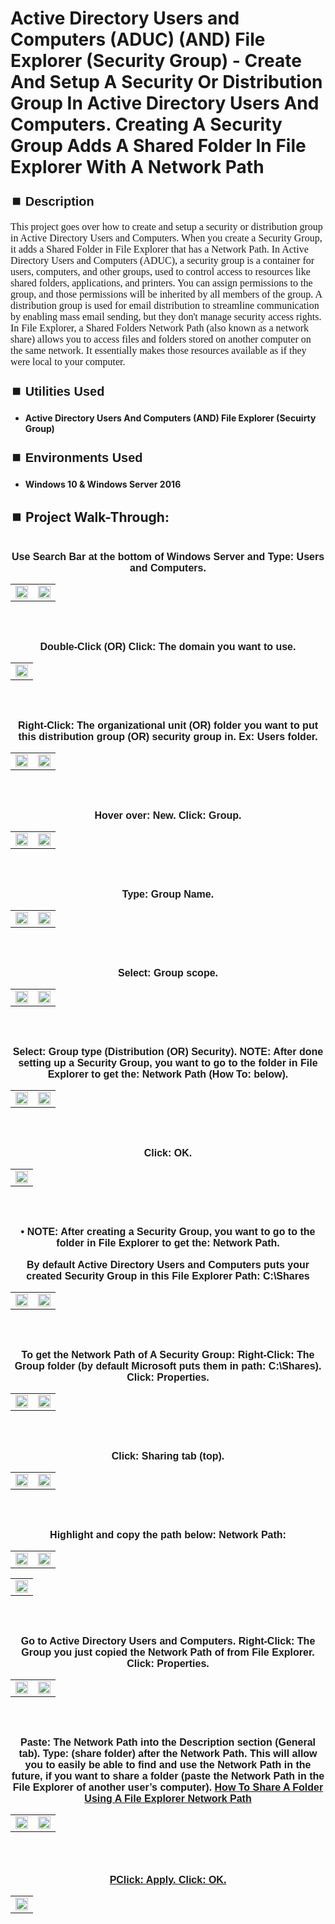 <h1>Active Directory Users and Computers (ADUC)  (AND)  File Explorer (Security Group) - Create And Setup A Security Or Distribution Group In Active Directory Users And Computers.  Creating A Security Group Adds A Shared Folder In File Explorer With A Network Path</h1>


<h2 style="font-family: Arial, sans-serif; font-size: 20px; font-weight: bold; margin-top: 24px; margin-bottom: 12px;">
⏹️ Description</h2>

<p style="font-family: Georgia, serif; font-size: 16px; margin-top: 12px; margin-bottom: 12px;">
This project goes over how to create and setup a security or distribution group in Active Directory Users and Computers.  When you create a Security Group, it adds a Shared Folder in File Explorer that has a Network Path. In Active Directory Users and Computers (ADUC), a security group is a container for users, computers, and other groups, used to control access to resources like shared folders, applications, and printers.  You can assign permissions to the group, and those permissions will be inherited by all members of the group.  A distribution group is used for email distribution to streamline communication by enabling mass email sending, but they don't manage security access rights.  In File Explorer, a Shared Folders Network Path (also known as a network share) allows you to access files and folders stored on another computer on the same network. It essentially makes those resources available as if they were local to your computer. 
</b>



<h2 style="font-family: Arial, sans-serif; font-size: 20px; font-weight: bold; margin-top: 24px; margin-bottom: 12px;">
⏹️ Utilities Used</h2>
  
<p style="font-family: Georgia, serif; font-size: 16px; margin-top: 12px; margin-bottom: 12px;">
 
 - <b>Active Directory Users And Computers  (AND)  File Explorer (Secuirty Group)</b>



<h2 style="font-family: Arial, sans-serif; font-size: 20px; font-weight: bold; margin-top: 24px; margin-bottom: 12px;"> 
⏹️ Environments Used </h2>

<p style="font-family: Georgia, serif; font-size: 16px; margin-top: 12px; margin-bottom: 12px;">
 
- <b>Windows 10 & Windows Server 2016</b>



<h2 style="font-family: Arial, sans-serif; font-size: 20px; font-weight: bold; margin-top: 24px; margin-bottom: 12px;"> 
<h2>
⏹️ Project Walk-Through:</h2>
 <br/>

<div style="text-align:center;">
  <span style="font-family: Arial, sans-serif; font-size: 16px;"><b>Use Search Bar at the bottom of Windows Server and Type: Users and Computers.</b></span>  
<br/>

<table>
  <tr>
    <td><img src="https://imgur.com/T7D5REV.png" height="50%" width="100%" /></td>
    <td><img src="https://imgur.com/BxG3YGN.png" height="50%" width="100%" /></td>
  </tr>
</table>

<br /><br />


<div style="text-align:center;">
  <span style="font-family: Arial, sans-serif; font-size: 16px;"><b>Double-Click  (OR)  Click: The domain you want to use.</b></span>  
<br/>

<table>
  <tr>
    <td><img src="https://imgur.com/a2HZ9oY.png" height="50%" width="100%" /></td>
  </tr>
</table>

<br /><br />


<div style="text-align:center;">
  <span style="font-family: Arial, sans-serif; font-size: 16px;"><b>Right-Click: The organizational unit  (OR)  folder you want to put this distribution group (OR) security group in.  Ex: Users folder.</b></span>  
<br/>

<table>
  <tr>
    <td><img src="https://imgur.com/fSV4VTV.png" height="50%" width="100%" /></td>
    <td><img src="https://imgur.com/HDsc4Ed.png" height="50%" width="100%" /></td>
  </tr>
</table>

<br /><br />


<div style="text-align:center;">
  <span style="font-family: Arial, sans-serif; font-size: 16px;"><b>Hover over: New.  Click: Group.</b></span>  
<br/>

<table>
  <tr>
    <td><img src="https://imgur.com/ImQq4hX.png" height="50%" width="100%" /></td>
    <td><img src="https://imgur.com/UMw8zIA.png" height="50%" width="100%" /></td>
  </tr>
</table>

<br /><br />


<div style="text-align:center;">
  <span style="font-family: Arial, sans-serif; font-size: 16px;"><b>Type: Group Name.</b></span>  
<br/>

<table>
  <tr>
    <td><img src="https://imgur.com/FGCfymr.png" height="50%" width="100%" /></td>
    <td><img src="https://imgur.com/7oUBIL6.png" height="50%" width="100%" /></td>
  </tr>
</table>

<br /><br />


<div style="text-align:center;">
  <span style="font-family: Arial, sans-serif; font-size: 16px;"><b>Select: Group scope.</b></span>  
<br/>

<table>
  <tr>
    <td><img src="https://imgur.com/21Mh5tk.png" height="50%" width="100%" /></td>
    <td><img src="https://imgur.com/KyJyYds.png" height="50%" width="100%" /></td>
  </tr>
</table>

<br /><br />


<div style="text-align:center;">
  <span style="font-family: Arial, sans-serif; font-size: 16px;"><b>Select: Group type (Distribution  (OR)  Security).  NOTE: After done setting up a Security Group, you want to go to the folder in File Explorer to get the: Network Path (How To: below).</b></span>  
<br/>

<table>
  <tr>
    <td><img src="https://imgur.com/pMOkL1D.png" height="50%" width="100%" /></td>
    <td><img src="https://imgur.com/nklRDYh.png" height="50%" width="100%" /></td>
  </tr>
</table>

<br /><br />


<div style="text-align:center;">
  <span style="font-family: Arial, sans-serif; font-size: 16px;"><b>Click: OK.</b></span>  
<br/>

<table>
  <tr>
    <td><img src="https://imgur.com/mUMEoem.png" height="50%" width="100%" /></td>
  </tr>
</table>

<br /><br />


<div style="text-align:center;">
  <span style="font-family: Arial, sans-serif; font-size: 16px;"><b>•	NOTE: After creating a Security Group, you want to go to the folder in File Explorer to get the: Network Path.</b></span>  
<br/><br/>

<div style="text-align:center;">
  <span style="font-family: Arial, sans-serif; font-size: 16px;"><b>By default Active Directory Users and Computers puts your created Security Group in this File Explorer Path: C:\Shares</b></span>  
<br/>

<table>
  <tr>
    <td><img src="https://imgur.com/jEp6eti.png" height="50%" width="100%" /></td>
    <td><img src="https://imgur.com/JuXiMtM.png" height="50%" width="100%" /></td>
  </tr>
</table>

<br /><br />


<div style="text-align:center;">
  <span style="font-family: Arial, sans-serif; font-size: 16px;"><b>To get the Network Path of A Security Group: Right-Click: The Group folder (by default Microsoft puts them in path: C:\Shares).  Click: Properties.</b></span>  
<br/>

<table>
  <tr>
    <td><img src="https://imgur.com/wMjGltb.png" height="50%" width="100%" /></td>
    <td><img src="https://imgur.com/TRXFa7r.png" height="50%" width="100%" /></td>
  </tr>
</table>

<br /><br />


<div style="text-align:center;">
  <span style="font-family: Arial, sans-serif; font-size: 16px;"><b>Click: Sharing tab (top).</b></span>  
<br/>

<table>
  <tr>
    <td><img src="https://imgur.com/rOMkVH1.png" height="50%" width="100%" /></td>
    <td><img src="https://imgur.com/XD4ZFq7.png" height="50%" width="100%" /></td>
  </tr>
</table>

<br /><br />


<div style="text-align:center;">
  <span style="font-family: Arial, sans-serif; font-size: 16px;"><b>Highlight and copy the path below: Network Path:</b></span>  
<br/>

<table>
  <tr>
    <td><img src="https://imgur.com/2ghYxSm.png" height="50%" width="100%" /></td>
    <td><img src="https://imgur.com/j7uikE2.png" height="50%" width="100%" /></td>
  </tr>
</table>

<table>
  <tr>
    <td><img src="https://imgur.com/mx3H4Zu.png" height="50%" width="100%" /></td>
  </tr>
</table>

<br /><br />


<div style="text-align:center;">
  <span style="font-family: Arial, sans-serif; font-size: 16px;"><b>Go to Active Directory Users and Computers. Right-Click: The Group you just copied the Network Path of from File Explorer. Click: Properties.</b></span>  
<br/>

<table>
  <tr>
    <td><img src="https://imgur.com/sp4Y1Rr.png" height="50%" width="100%" /></td>
    <td><img src="https://imgur.com/BIkAHGQ.png" height="50%" width="100%" /></td>
  </tr>
</table>

<br /><br />


<div style="text-align:center;">
  <span style="font-family: Arial, sans-serif; font-size: 16px;"><b>Paste: The Network Path into the Description section (General tab). Type: (share folder) after the Network Path.  This will allow you to easily be able to find and use the Network Path in the future, if you want to share a folder (paste the Network Path in the File Explorer of another user’s computer).  <a href="https://github.com/RashadHagen/File-Explorer-Share-A-Folder-Using-A-File-Explorer-Network-Path" style="font-family: Arial, sans-serif; font-size: 16px; font-weight: bold;">How To Share A Folder Using A File Explorer Network Path</b></span>  
<br/>

<table>
  <tr>
    <td><img src="https://imgur.com/06nfb6t.png" height="50%" width="100%" /></td>
    <td><img src="https://imgur.com/5UcDVGA.png" height="50%" width="100%" /></td>
  </tr>
</table>

<br /><br />


<div style="text-align:center;">
  <span style="font-family: Arial, sans-serif; font-size: 16px;"><b>PClick: Apply.  Click: OK.</b></span>  
<br/>

<table>
  <tr>
    <td><img src="https://imgur.com/P9hA9BM.png" height="50%" width="100%" /></td>
  </tr>
</table>

<br /><br />
